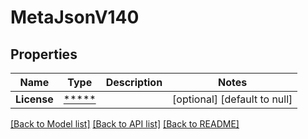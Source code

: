 # MetaJsonV140

## Properties
Name | Type | Description | Notes
------------ | ------------- | ------------- | -------------
**License** | [*****](.md) |  | [optional] [default to null]

[[Back to Model list]](../README.md#documentation-for-models) [[Back to API list]](../README.md#documentation-for-api-endpoints) [[Back to README]](../README.md)

